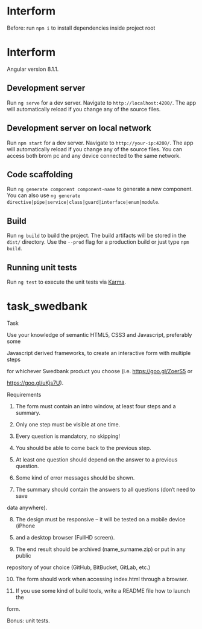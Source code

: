 # Interform
Before:
run `npm i` to install dependencies inside project root

# Interform
Angular version 8.1.1.

## Development server
Run `ng serve` for a dev server. Navigate to `http://localhost:4200/`. The app will automatically reload if you change any of the source files.

## Development server on local network
Run `npm start` for a dev server. Navigate to `http://your-ip:4200/`. The app will automatically reload if you change any of the source files. You can access both brom pc and any device connected to the same network.

## Code scaffolding
Run `ng generate component component-name` to generate a new component. You can also use `ng generate directive|pipe|service|class|guard|interface|enum|module`.

## Build
Run `ng build` to build the project. The build artifacts will be stored in the `dist/` directory. Use the `--prod` flag for a production build or just type `npm build`.

## Running unit tests
Run `ng test` to execute the unit tests via [Karma](https://karma-runner.github.io).




# task_swedbank
Task

Use your knowledge of semantic HTML5, CSS3 and Javascript, preferably some

Javascript derived frameworks, to create an interactive form with multiple steps

for whichever Swedbank product you choose (i.e. https://goo.gl/ZoerS5 or

https://goo.gl/uKjs7U).

 

Requirements

1. The form must contain an intro window, at least four steps and a summary.

2. Only one step must be visible at one time.

3. Every question is mandatory, no skipping!

4. You should be able to come back to the previous step.

5. At least one question should depend on the answer to a previous question.

6. Some kind of error messages should be shown.

7. The summary should contain the answers to all questions (don‘t need to save

data anywhere).

8. The design must be responsive – it will be tested on a mobile device (iPhone

5) and a desktop browser (FullHD screen).

9. The end result should be archived (name_surname.zip) or put in any public

repository of your choice (GitHub, BitBucket, GitLab, etc.)

10. The form should work when accessing index.html through a browser.

11. If you use some kind of build tools, write a README file how to launch the

form.

Bonus: unit tests.
